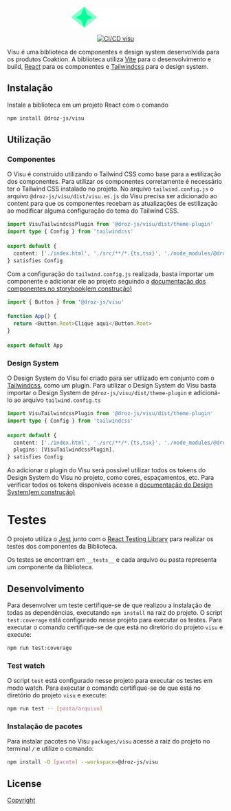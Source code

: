 <p align="center">
  <picture>
    <img alt="Visu" src="./public/visu.svg" height="48px" />
  </picture>
</p>

<p align="center">
  <a href="https://github.com/Coaktion/Droz-Visu/actions/workflows/build-and-test.js.yml">
    <img src="https://github.com/Coaktion/Droz-Visu/actions/workflows/build-and-test.js.yml/badge.svg" alt="CI/CD visu">
  </a>
</p>

Visu é uma biblioteca de componentes e design system desenvolvida para os produtos Coaktion. A biblioteca utiliza [Vite](https://vitejs.dev/) para o desenvolvimento e build, [React](https://react.dev/) para os componentes e [Tailwindcss](https://tailwindcss.com/) para o design system.

## Instalação

Instale a biblioteca em um projeto React com o comando

```bash
npm install @droz-js/visu
```

## Utilização

### Componentes

O Visu é construido utilizando o Tailwind CSS como base para a estilização dos componentes. Para utilizar os componentes corretamente é necessário ter o Tailwind CSS instalado no projeto. No arquivo `tailwind.config.js` o arquivo `@droz-js/visu/dist/visu.es.js` do Visu precisa ser adicionado ao content para que os componentes recebam as atualizações de estilização ao modificar alguma configuração do tema do Tailwind CSS.

```typescript
import VisuTailwindcssPlugin from '@droz-js/visu/dist/theme-plugin'
import type { Config } from 'tailwindcss'

export default {
  content: ['./index.html', './src/**/*.{ts,tsx}', './node_modules/@droz-js/visu/dist/visu.es.js'],
} satisfies Config

```

Com a configuração do `tailwind.config.js` realizada, basta importar um componente e adicionar ele ao projeto seguindo a [documentação dos componentes no storybook(em construção)](https://feat-update-storybook-v7--645ce9be8ed7e2ea5066a152.chromatic.com/)

```typescript
import { Button } from '@droz-js/visu'

function App() {
  return <Button.Root>Clique aqui</Button.Root>
}

export default App
```

### Design System

O Design System do Visu foi criado para ser utilizado em conjunto com o [Tailwindcss](https://tailwindcss.com/), como um plugin. Para utilizar o Design System do Visu basta importar o Design System de `@droz-js/visu/dist/theme-plugin` e adicioná-lo ao arquivo `tailwind.config.ts`


```typescript
import VisuTailwindcssPlugin from '@droz-js/visu/dist/theme-plugin'
import type { Config } from 'tailwindcss'

export default {
  content: ['./index.html', './src/**/*.{ts,tsx}', './node_modules/@droz-js/visu/dist/visu.es.js'],
  plugins: [VisuTailwindcssPlugin],
} satisfies Config

```

Ao adicionar o plugin do Visu será possível utilizar todos os tokens do Design System do Visu no projeto, como cores, espaçamentos, etc. Para verificar todos os tokens disponíveis acesse a [documentação do Design System(em construção)](https://feat-update-storybook-v7--645ce9be8ed7e2ea5066a152.chromatic.com/)

# Testes

O projeto utiliza o [Jest](https://jestjs.io/pt-BR/) junto com o [React Testing Library](https://testing-library.com/docs/react-testing-library/intro/) para realizar os testes dos componentes da Biblioteca.

Os testes se encontram em `__tests__` e cada arquivo ou pasta representa um componente da Biblioteca.

## Desenvolvimento

Para desenvolver um teste certifique-se de que realizou a instalação de todas as dependências, executando `npm install` na raiz do projeto.
O script `test:coverage` está configurado nesse projeto para executar os testes. Para executar o comando certifique-se de que está no diretório do projeto `visu` e execute:

```bash
npm run test:coverage
```

### Test watch

O script `test` está configurado nesse projeto para executar os testes em modo watch. Para executar o comando certifique-se de que está no diretório do projeto `visu` e execute:

```bash
npm run test -- [pasta/arquivo]
```

### Instalação de pacotes

Para instalar pacotes no Visu `packages/visu` acesse a raiz do projeto no terminal `/` e utilize o comando:

```bash
npm install -D [pacote] --workspace=@droz-js/visu
```

## License

[Copyright](../../LICENSE)
